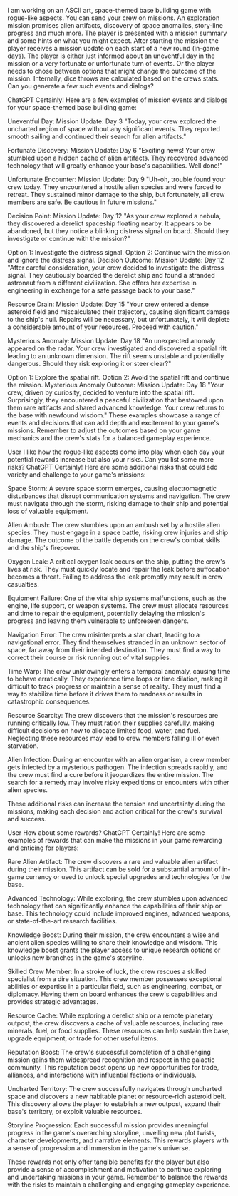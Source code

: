 I am working on an ASCII art, space-themed base building game with rogue-like aspects. You can send your crew on missions. An exploration mission promises alien artifacts, discovery of space anomalies, story-line progress and much more. The player is presented with a mission summary and some hints on what you might expect. After starting the mission the player receives a mission update on each start of a new round (in-game days). The player is either just informed about an uneventful day in the mission or a very fortunate or unfortunate turn of events. Or the player needs to chose between options that might change the outcome of the mission. Internally, dice throws are calculated based on the crews stats. Can you generate a few such events and dialogs?

ChatGPT
Certainly! Here are a few examples of mission events and dialogs for your space-themed base building game:

Uneventful Day:
Mission Update: Day 3
"Today, your crew explored the uncharted region of space without any significant events. They reported smooth sailing and continued their search for alien artifacts."

Fortunate Discovery:
Mission Update: Day 6
"Exciting news! Your crew stumbled upon a hidden cache of alien artifacts. They recovered advanced technology that will greatly enhance your base's capabilities. Well done!"

Unfortunate Encounter:
Mission Update: Day 9
"Uh-oh, trouble found your crew today. They encountered a hostile alien species and were forced to retreat. They sustained minor damage to the ship, but fortunately, all crew members are safe. Be cautious in future missions."

Decision Point:
Mission Update: Day 12
"As your crew explored a nebula, they discovered a derelict spaceship floating nearby. It appears to be abandoned, but they notice a blinking distress signal on board. Should they investigate or continue with the mission?"

Option 1: Investigate the distress signal.
Option 2: Continue with the mission and ignore the distress signal.
Decision Outcome:
Mission Update: Day 12
"After careful consideration, your crew decided to investigate the distress signal. They cautiously boarded the derelict ship and found a stranded astronaut from a different civilization. She offers her expertise in engineering in exchange for a safe passage back to your base."

Resource Drain:
Mission Update: Day 15
"Your crew entered a dense asteroid field and miscalculated their trajectory, causing significant damage to the ship's hull. Repairs will be necessary, but unfortunately, it will deplete a considerable amount of your resources. Proceed with caution."

Mysterious Anomaly:
Mission Update: Day 18
"An unexpected anomaly appeared on the radar. Your crew investigated and discovered a spatial rift leading to an unknown dimension. The rift seems unstable and potentially dangerous. Should they risk exploring it or steer clear?"

Option 1: Explore the spatial rift.
Option 2: Avoid the spatial rift and continue the mission.
Mysterious Anomaly Outcome:
Mission Update: Day 18
"Your crew, driven by curiosity, decided to venture into the spatial rift. Surprisingly, they encountered a peaceful civilization that bestowed upon them rare artifacts and shared advanced knowledge. Your crew returns to the base with newfound wisdom."
These examples showcase a range of events and decisions that can add depth and excitement to your game's missions. Remember to adjust the outcomes based on your game mechanics and the crew's stats for a balanced gameplay experience.

User
I like how the rogue-like aspects come into play when each day your potential rewards increase but also your risks. Can you list some more risks?
ChatGPT
Certainly! Here are some additional risks that could add variety and challenge to your game's missions:

Space Storm:
A severe space storm emerges, causing electromagnetic disturbances that disrupt communication systems and navigation. The crew must navigate through the storm, risking damage to their ship and potential loss of valuable equipment.

Alien Ambush:
The crew stumbles upon an ambush set by a hostile alien species. They must engage in a space battle, risking crew injuries and ship damage. The outcome of the battle depends on the crew's combat skills and the ship's firepower.

Oxygen Leak:
A critical oxygen leak occurs on the ship, putting the crew's lives at risk. They must quickly locate and repair the leak before suffocation becomes a threat. Failing to address the leak promptly may result in crew casualties.

Equipment Failure:
One of the vital ship systems malfunctions, such as the engine, life support, or weapon systems. The crew must allocate resources and time to repair the equipment, potentially delaying the mission's progress and leaving them vulnerable to unforeseen dangers.

Navigation Error:
The crew misinterprets a star chart, leading to a navigational error. They find themselves stranded in an unknown sector of space, far away from their intended destination. They must find a way to correct their course or risk running out of vital supplies.

Time Warp:
The crew unknowingly enters a temporal anomaly, causing time to behave erratically. They experience time loops or time dilation, making it difficult to track progress or maintain a sense of reality. They must find a way to stabilize time before it drives them to madness or results in catastrophic consequences.

Resource Scarcity:
The crew discovers that the mission's resources are running critically low. They must ration their supplies carefully, making difficult decisions on how to allocate limited food, water, and fuel. Neglecting these resources may lead to crew members falling ill or even starvation.

Alien Infection:
During an encounter with an alien organism, a crew member gets infected by a mysterious pathogen. The infection spreads rapidly, and the crew must find a cure before it jeopardizes the entire mission. The search for a remedy may involve risky expeditions or encounters with other alien species.

These additional risks can increase the tension and uncertainty during the missions, making each decision and action critical for the crew's survival and success.

User
How about some rewards?
ChatGPT
Certainly! Here are some examples of rewards that can make the missions in your game rewarding and enticing for players:

Rare Alien Artifact:
The crew discovers a rare and valuable alien artifact during their mission. This artifact can be sold for a substantial amount of in-game currency or used to unlock special upgrades and technologies for the base.

Advanced Technology:
While exploring, the crew stumbles upon advanced technology that can significantly enhance the capabilities of their ship or base. This technology could include improved engines, advanced weapons, or state-of-the-art research facilities.

Knowledge Boost:
During their mission, the crew encounters a wise and ancient alien species willing to share their knowledge and wisdom. This knowledge boost grants the player access to unique research options or unlocks new branches in the game's storyline.

Skilled Crew Member:
In a stroke of luck, the crew rescues a skilled specialist from a dire situation. This crew member possesses exceptional abilities or expertise in a particular field, such as engineering, combat, or diplomacy. Having them on board enhances the crew's capabilities and provides strategic advantages.

Resource Cache:
While exploring a derelict ship or a remote planetary outpost, the crew discovers a cache of valuable resources, including rare minerals, fuel, or food supplies. These resources can help sustain the base, upgrade equipment, or trade for other useful items.

Reputation Boost:
The crew's successful completion of a challenging mission gains them widespread recognition and respect in the galactic community. This reputation boost opens up new opportunities for trade, alliances, and interactions with influential factions or individuals.

Uncharted Territory:
The crew successfully navigates through uncharted space and discovers a new habitable planet or resource-rich asteroid belt. This discovery allows the player to establish a new outpost, expand their base's territory, or exploit valuable resources.

Storyline Progression:
Each successful mission provides meaningful progress in the game's overarching storyline, unveiling new plot twists, character developments, and narrative elements. This rewards players with a sense of progression and immersion in the game's universe.

These rewards not only offer tangible benefits for the player but also provide a sense of accomplishment and motivation to continue exploring and undertaking missions in your game. Remember to balance the rewards with the risks to maintain a challenging and engaging gameplay experience.
